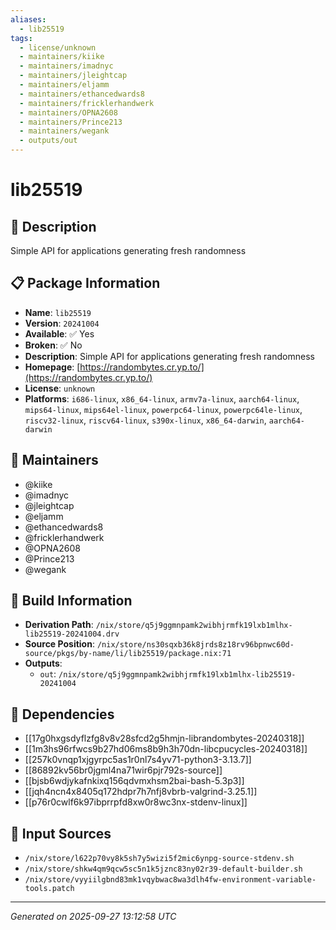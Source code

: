 ```yaml
---
aliases:
  - lib25519
tags:
  - license/unknown
  - maintainers/kiike
  - maintainers/imadnyc
  - maintainers/jleightcap
  - maintainers/eljamm
  - maintainers/ethancedwards8
  - maintainers/fricklerhandwerk
  - maintainers/OPNA2608
  - maintainers/Prince213
  - maintainers/wegank
  - outputs/out
---
```


# lib25519

## 📝 Description

Simple API for applications generating fresh randomness

## 📋 Package Information

- **Name**: `lib25519`
- **Version**: `20241004`
- **Available**: ✅ Yes
- **Broken**: ✅ No
- **Description**: Simple API for applications generating fresh randomness
- **Homepage**: [https://randombytes.cr.yp.to/](https://randombytes.cr.yp.to/)
- **License**: `unknown`
- **Platforms**: `i686-linux`, `x86_64-linux`, `armv7a-linux`, `aarch64-linux`, `mips64-linux`, `mips64el-linux`, `powerpc64-linux`, `powerpc64le-linux`, `riscv32-linux`, `riscv64-linux`, `s390x-linux`, `x86_64-darwin`, `aarch64-darwin`
## 👥 Maintainers

- @kiike
- @imadnyc
- @jleightcap
- @eljamm
- @ethancedwards8
- @fricklerhandwerk
- @OPNA2608
- @Prince213
- @wegank


## 🔧 Build Information

- **Derivation Path**: `/nix/store/q5j9ggmnpamk2wibhjrmfk19lxb1mlhx-lib25519-20241004.drv`
- **Source Position**: `/nix/store/ns30sqxb36k8jrds8z18rv96bpnwc60d-source/pkgs/by-name/li/lib25519/package.nix:71`
- **Outputs**:
  - `out`:  `/nix/store/q5j9ggmnpamk2wibhjrmfk19lxb1mlhx-lib25519-20241004`

## 🔗 Dependencies

- [[17g0hxgsdyflzfg8v8v28sfcd2g5hmjn-librandombytes-20240318]]
- [[1m3hs96rfwcs9b27hd06ms8b9h3h70dn-libcpucycles-20240318]]
- [[257k0vnqp1xjgyrpc5as1r0nl7s4yv71-python3-3.13.7]]
- [[86892kv56br0jgml4na71wir6pjr792s-source]]
- [[bjsb6wdjykafnkixq156qdvmxhsm2bai-bash-5.3p3]]
- [[jqh4ncn4x8405q172hdpr7h7nfj8vbrb-valgrind-3.25.1]]
- [[p76r0cwlf6k97ibprrpfd8xw0r8wc3nx-stdenv-linux]]

## 📁 Input Sources

- `/nix/store/l622p70vy8k5sh7y5wizi5f2mic6ynpg-source-stdenv.sh`
- `/nix/store/shkw4qm9qcw5sc5n1k5jznc83ny02r39-default-builder.sh`
- `/nix/store/vyyiilgbnd83mk1vqybwac8wa3dlh4fw-environment-variable-tools.patch`

---
*Generated on 2025-09-27 13:12:58 UTC*
